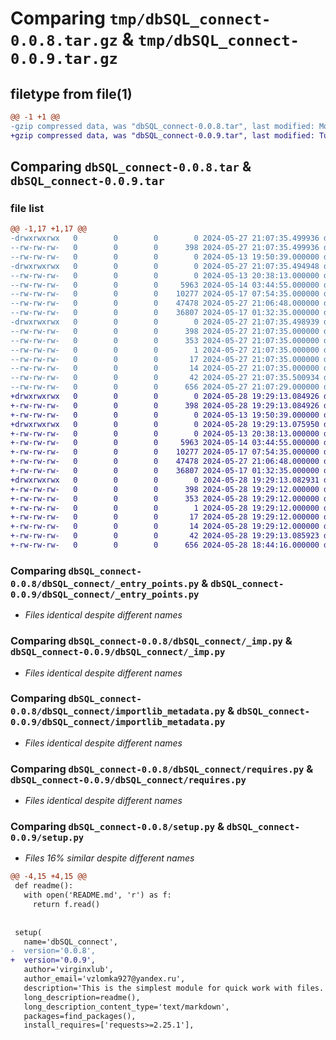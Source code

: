 # Comparing `tmp/dbSQL_connect-0.0.8.tar.gz` & `tmp/dbSQL_connect-0.0.9.tar.gz`

## filetype from file(1)

```diff
@@ -1 +1 @@
-gzip compressed data, was "dbSQL_connect-0.0.8.tar", last modified: Mon May 27 21:07:35 2024, max compression
+gzip compressed data, was "dbSQL_connect-0.0.9.tar", last modified: Tue May 28 19:29:13 2024, max compression
```

## Comparing `dbSQL_connect-0.0.8.tar` & `dbSQL_connect-0.0.9.tar`

### file list

```diff
@@ -1,17 +1,17 @@
-drwxrwxrwx   0        0        0        0 2024-05-27 21:07:35.499936 dbSQL_connect-0.0.8/
--rw-rw-rw-   0        0        0      398 2024-05-27 21:07:35.499936 dbSQL_connect-0.0.8/PKG-INFO
--rw-rw-rw-   0        0        0        0 2024-05-13 19:50:39.000000 dbSQL_connect-0.0.8/README.md
-drwxrwxrwx   0        0        0        0 2024-05-27 21:07:35.494948 dbSQL_connect-0.0.8/dbSQL_connect/
--rw-rw-rw-   0        0        0        0 2024-05-13 20:38:13.000000 dbSQL_connect-0.0.8/dbSQL_connect/__init__.py
--rw-rw-rw-   0        0        0     5963 2024-05-14 03:44:55.000000 dbSQL_connect-0.0.8/dbSQL_connect/_entry_points.py
--rw-rw-rw-   0        0        0    10277 2024-05-17 07:54:35.000000 dbSQL_connect-0.0.8/dbSQL_connect/_imp.py
--rw-rw-rw-   0        0        0    47478 2024-05-27 21:06:48.000000 dbSQL_connect-0.0.8/dbSQL_connect/importlib_metadata.py
--rw-rw-rw-   0        0        0    36807 2024-05-17 01:32:35.000000 dbSQL_connect-0.0.8/dbSQL_connect/requires.py
-drwxrwxrwx   0        0        0        0 2024-05-27 21:07:35.498939 dbSQL_connect-0.0.8/dbSQL_connect.egg-info/
--rw-rw-rw-   0        0        0      398 2024-05-27 21:07:35.000000 dbSQL_connect-0.0.8/dbSQL_connect.egg-info/PKG-INFO
--rw-rw-rw-   0        0        0      353 2024-05-27 21:07:35.000000 dbSQL_connect-0.0.8/dbSQL_connect.egg-info/SOURCES.txt
--rw-rw-rw-   0        0        0        1 2024-05-27 21:07:35.000000 dbSQL_connect-0.0.8/dbSQL_connect.egg-info/dependency_links.txt
--rw-rw-rw-   0        0        0       17 2024-05-27 21:07:35.000000 dbSQL_connect-0.0.8/dbSQL_connect.egg-info/requires.txt
--rw-rw-rw-   0        0        0       14 2024-05-27 21:07:35.000000 dbSQL_connect-0.0.8/dbSQL_connect.egg-info/top_level.txt
--rw-rw-rw-   0        0        0       42 2024-05-27 21:07:35.500934 dbSQL_connect-0.0.8/setup.cfg
--rw-rw-rw-   0        0        0      656 2024-05-27 21:07:29.000000 dbSQL_connect-0.0.8/setup.py
+drwxrwxrwx   0        0        0        0 2024-05-28 19:29:13.084926 dbSQL_connect-0.0.9/
+-rw-rw-rw-   0        0        0      398 2024-05-28 19:29:13.084926 dbSQL_connect-0.0.9/PKG-INFO
+-rw-rw-rw-   0        0        0        0 2024-05-13 19:50:39.000000 dbSQL_connect-0.0.9/README.md
+drwxrwxrwx   0        0        0        0 2024-05-28 19:29:13.075950 dbSQL_connect-0.0.9/dbSQL_connect/
+-rw-rw-rw-   0        0        0        0 2024-05-13 20:38:13.000000 dbSQL_connect-0.0.9/dbSQL_connect/__init__.py
+-rw-rw-rw-   0        0        0     5963 2024-05-14 03:44:55.000000 dbSQL_connect-0.0.9/dbSQL_connect/_entry_points.py
+-rw-rw-rw-   0        0        0    10277 2024-05-17 07:54:35.000000 dbSQL_connect-0.0.9/dbSQL_connect/_imp.py
+-rw-rw-rw-   0        0        0    47478 2024-05-27 21:06:48.000000 dbSQL_connect-0.0.9/dbSQL_connect/importlib_metadata.py
+-rw-rw-rw-   0        0        0    36807 2024-05-17 01:32:35.000000 dbSQL_connect-0.0.9/dbSQL_connect/requires.py
+drwxrwxrwx   0        0        0        0 2024-05-28 19:29:13.082931 dbSQL_connect-0.0.9/dbSQL_connect.egg-info/
+-rw-rw-rw-   0        0        0      398 2024-05-28 19:29:12.000000 dbSQL_connect-0.0.9/dbSQL_connect.egg-info/PKG-INFO
+-rw-rw-rw-   0        0        0      353 2024-05-28 19:29:12.000000 dbSQL_connect-0.0.9/dbSQL_connect.egg-info/SOURCES.txt
+-rw-rw-rw-   0        0        0        1 2024-05-28 19:29:12.000000 dbSQL_connect-0.0.9/dbSQL_connect.egg-info/dependency_links.txt
+-rw-rw-rw-   0        0        0       17 2024-05-28 19:29:12.000000 dbSQL_connect-0.0.9/dbSQL_connect.egg-info/requires.txt
+-rw-rw-rw-   0        0        0       14 2024-05-28 19:29:12.000000 dbSQL_connect-0.0.9/dbSQL_connect.egg-info/top_level.txt
+-rw-rw-rw-   0        0        0       42 2024-05-28 19:29:13.085923 dbSQL_connect-0.0.9/setup.cfg
+-rw-rw-rw-   0        0        0      656 2024-05-28 18:44:16.000000 dbSQL_connect-0.0.9/setup.py
```

### Comparing `dbSQL_connect-0.0.8/dbSQL_connect/_entry_points.py` & `dbSQL_connect-0.0.9/dbSQL_connect/_entry_points.py`

 * *Files identical despite different names*

### Comparing `dbSQL_connect-0.0.8/dbSQL_connect/_imp.py` & `dbSQL_connect-0.0.9/dbSQL_connect/_imp.py`

 * *Files identical despite different names*

### Comparing `dbSQL_connect-0.0.8/dbSQL_connect/importlib_metadata.py` & `dbSQL_connect-0.0.9/dbSQL_connect/importlib_metadata.py`

 * *Files identical despite different names*

### Comparing `dbSQL_connect-0.0.8/dbSQL_connect/requires.py` & `dbSQL_connect-0.0.9/dbSQL_connect/requires.py`

 * *Files identical despite different names*

### Comparing `dbSQL_connect-0.0.8/setup.py` & `dbSQL_connect-0.0.9/setup.py`

 * *Files 16% similar despite different names*

```diff
@@ -4,15 +4,15 @@
 def readme():
   with open('README.md', 'r') as f:
     return f.read()
 
 
 setup(
   name='dbSQL_connect',
-  version='0.0.8',
+  version='0.0.9',
   author='virginxlub',
   author_email='vzlomka927@yandex.ru',
   description='This is the simplest module for quick work with files.',
   long_description=readme(),
   long_description_content_type='text/markdown',
   packages=find_packages(),
   install_requires=['requests>=2.25.1'],
```

